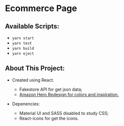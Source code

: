 # Ecommerce Page 

## Available Scripts:
* `yarn start`
* `yarn test`
* `yarn build`
* `yarn eject`

## About This Project:
* Created using React.
  * Fakestore API for get json data;
  * [Amazon Hero Redesign for colors and inspiration.](https://www.figma.com/community/file/1023146671543403847)

* Depenencies: 
  * Material UI and SASS disabled to study CSS;
  * React-icons for get the icons.